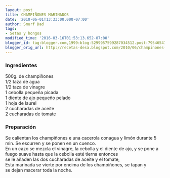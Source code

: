 ```yaml
---
layout: post
title: CHAMPIÑONES MARINADOS
date: '2010-06-01T13:33:00.000-07:00'
author: Smurf Dad
tags:
- Setas y hongos
modified_time: '2016-03-16T01:53:13.652-07:00'
blogger_id: tag:blogger.com,1999:blog-5299957599287034512.post-79546547714428999
blogger_orig_url: http://recetas-desa.blogspot.com/2010/06/champinones-marinados.html
---
```


<h3>Ingredientes</h3>500g. de champiñones<br />1/2 taza de agua<br />1/2 taza de vinagre<br />1 cebolla pequeña picada<br />1 diente de ajo pequeño pelado<br />1 hoja de laurel<br />2 cucharadas de aceite<br />2 cucharadas de tomate<br /><h3>Preparación</h3>Se calientan los champiñones e una cacerola conagua y limón durante 5 min. Se escurren y se ponen en un cuenco.<br />En un cazo se mezcla el vinagre, la cebolla y el diente de ajo, y se pone a fuego suave hasta que la cebolla esté tierna entonces<br />se le añaden las dos cucharadas de aceite y el tomate,<br />Esta marinada se vierte por encima de los champiñones, se tapan y<br />se dejan macerar toda la noche.